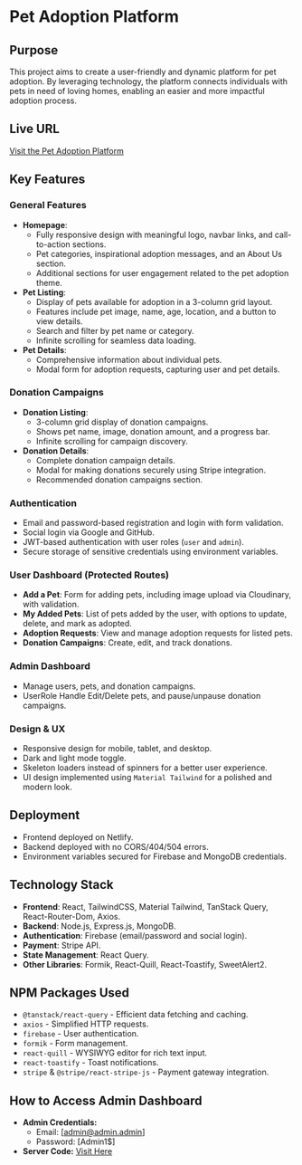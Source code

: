 # Pet Adoption Platform

## Purpose

This project aims to create a user-friendly and dynamic platform for pet adoption. By leveraging technology, the platform connects individuals with pets in need of loving homes, enabling an easier and more impactful adoption process.

## Live URL

[Visit the Pet Adoption Platform](https://pet-adopt-web.netlify.app/)

## Key Features

### General Features

- **Homepage**:
  - Fully responsive design with meaningful logo, navbar links, and call-to-action sections.
  - Pet categories, inspirational adoption messages, and an About Us section.
  - Additional sections for user engagement related to the pet adoption theme.
- **Pet Listing**:
  - Display of pets available for adoption in a 3-column grid layout.
  - Features include pet image, name, age, location, and a button to view details.
  - Search and filter by pet name or category.
  - Infinite scrolling for seamless data loading.
- **Pet Details**:
  - Comprehensive information about individual pets.
  - Modal form for adoption requests, capturing user and pet details.

### Donation Campaigns

- **Donation Listing**:
  - 3-column grid display of donation campaigns.
  - Shows pet name, image, donation amount, and a progress bar.
  - Infinite scrolling for campaign discovery.
- **Donation Details**:
  - Complete donation campaign details.
  - Modal for making donations securely using Stripe integration.
  - Recommended donation campaigns section.

### Authentication

- Email and password-based registration and login with form validation.
- Social login via Google and GitHub.
- JWT-based authentication with user roles (`user` and `admin`).
- Secure storage of sensitive credentials using environment variables.

### User Dashboard (Protected Routes)

- **Add a Pet**: Form for adding pets, including image upload via Cloudinary, with validation.
- **My Added Pets**: List of pets added by the user, with options to update, delete, and mark as adopted.
- **Adoption Requests**: View and manage adoption requests for listed pets.
- **Donation Campaigns**: Create, edit, and track donations.

### Admin Dashboard

- Manage users, pets, and donation campaigns.
- UserRole Handle Edit/Delete pets, and pause/unpause donation campaigns.

### Design & UX

- Responsive design for mobile, tablet, and desktop.
- Dark and light mode toggle.
- Skeleton loaders instead of spinners for a better user experience.
- UI design implemented using `Material Tailwind` for a polished and modern look.

## Deployment

- Frontend deployed on Netlify.
- Backend deployed with no CORS/404/504 errors.
- Environment variables secured for Firebase and MongoDB credentials.

## Technology Stack

- **Frontend**: React, TailwindCSS, Material Tailwind, TanStack Query, React-Router-Dom, Axios.
- **Backend**: Node.js, Express.js, MongoDB.
- **Authentication**: Firebase (email/password and social login).
- **Payment**: Stripe API.
- **State Management**: React Query.
- **Other Libraries**: Formik, React-Quill, React-Toastify, SweetAlert2.

## NPM Packages Used

- `@tanstack/react-query` - Efficient data fetching and caching.
- `axios` - Simplified HTTP requests.
- `firebase` - User authentication.
- `formik` - Form management.
- `react-quill` - WYSIWYG editor for rich text input.
- `react-toastify` - Toast notifications.
- `stripe` & `@stripe/react-stripe-js` - Payment gateway integration.

## How to Access Admin Dashboard

- **Admin Credentials:**
  - Email: [admin@admin.admin]
  - Password: [Admin1$]
- **Server Code:** [Visit Here](https://github.com/mrashed21/pet-adopt-server)
